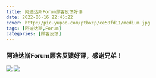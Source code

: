 ```yaml
---
title: 阿迪达斯Forum顾客反馈好评
date: 2022-06-16 22:45:22
cover: http://pic.yupoo.com/ptbxcp/ce50fd11/medium.jpg
tags: [阿迪达斯,Forum]
categories: [顾客反馈]
---
```


###  阿迪达斯Forum顾客反馈好评，感谢兄弟！
![](http://pic.yupoo.com/ptbxcp/f4ccc015/d07e9895.jpg)
![](http://pic.yupoo.com/ptbxcp/ce50fd11/528f7685.jpg)
